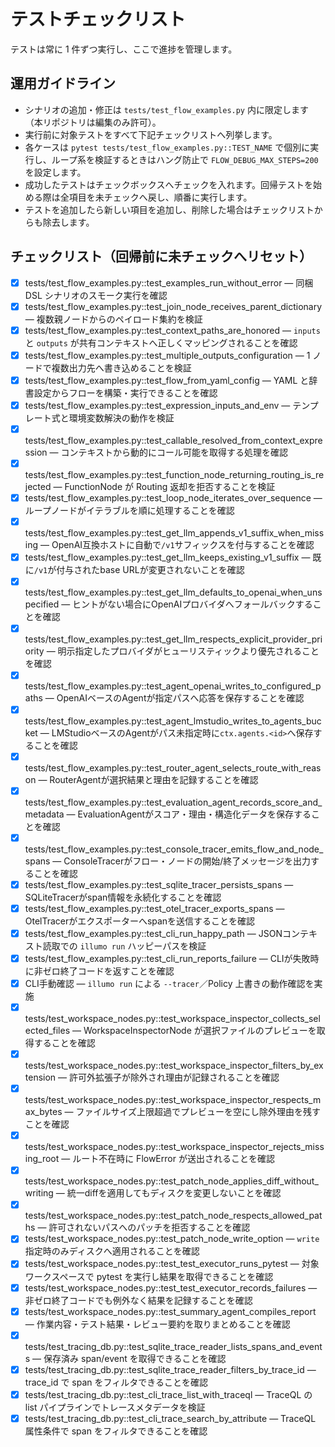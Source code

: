 # テストチェックリスト

テストは常に 1 件ずつ実行し、ここで進捗を管理します。

## 運用ガイドライン
- シナリオの追加・修正は `tests/test_flow_examples.py` 内に限定します（本リポジトリは編集のみ許可）。
- 実行前に対象テストをすべて下記チェックリストへ列挙します。
- 各ケースは `pytest tests/test_flow_examples.py::TEST_NAME` で個別に実行し、ループ系を検証するときはハング防止で `FLOW_DEBUG_MAX_STEPS=200` を設定します。
- 成功したテストはチェックボックスへチェックを入れます。回帰テストを始める際は全項目を未チェックへ戻し、順番に実行します。
- テストを追加したら新しい項目を追加し、削除した場合はチェックリストからも除去します。

## チェックリスト（回帰前に未チェックへリセット）
- [x] tests/test_flow_examples.py::test_examples_run_without_error — 同梱 DSL シナリオのスモーク実行を確認
- [x] tests/test_flow_examples.py::test_join_node_receives_parent_dictionary — 複数親ノードからのペイロード集約を検証
- [x] tests/test_flow_examples.py::test_context_paths_are_honored — `inputs` と `outputs` が共有コンテキストへ正しくマッピングされることを確認
- [x] tests/test_flow_examples.py::test_multiple_outputs_configuration — 1 ノードで複数出力先へ書き込めることを検証
- [x] tests/test_flow_examples.py::test_flow_from_yaml_config — YAML と辞書設定からフローを構築・実行できることを確認
- [x] tests/test_flow_examples.py::test_expression_inputs_and_env — テンプレート式と環境変数解決の動作を検証
- [x] tests/test_flow_examples.py::test_callable_resolved_from_context_expression — コンテキストから動的にコール可能を取得する処理を確認
- [x] tests/test_flow_examples.py::test_function_node_returning_routing_is_rejected — FunctionNode が Routing 返却を拒否することを検証
- [x] tests/test_flow_examples.py::test_loop_node_iterates_over_sequence — ループノードがイテラブルを順に処理することを確認
- [x] tests/test_flow_examples.py::test_get_llm_appends_v1_suffix_when_missing — OpenAI互換ホストに自動で`/v1`サフィックスを付与することを確認
- [x] tests/test_flow_examples.py::test_get_llm_keeps_existing_v1_suffix — 既に`/v1`が付与されたbase URLが変更されないことを確認
- [x] tests/test_flow_examples.py::test_get_llm_defaults_to_openai_when_unspecified — ヒントがない場合にOpenAIプロバイダへフォールバックすることを確認
- [x] tests/test_flow_examples.py::test_get_llm_respects_explicit_provider_priority — 明示指定したプロバイダがヒューリスティックより優先されることを確認
- [x] tests/test_flow_examples.py::test_agent_openai_writes_to_configured_paths — OpenAIベースのAgentが指定パスへ応答を保存することを確認
- [x] tests/test_flow_examples.py::test_agent_lmstudio_writes_to_agents_bucket — LMStudioベースのAgentがパス未指定時に`ctx.agents.<id>`へ保存することを確認
- [x] tests/test_flow_examples.py::test_router_agent_selects_route_with_reason — RouterAgentが選択結果と理由を記録することを確認
- [x] tests/test_flow_examples.py::test_evaluation_agent_records_score_and_metadata — EvaluationAgentがスコア・理由・構造化データを保存することを確認
- [x] tests/test_flow_examples.py::test_console_tracer_emits_flow_and_node_spans — ConsoleTracerがフロー・ノードの開始/終了メッセージを出力することを確認
- [x] tests/test_flow_examples.py::test_sqlite_tracer_persists_spans — SQLiteTracerがspan情報を永続化することを確認
- [x] tests/test_flow_examples.py::test_otel_tracer_exports_spans — OtelTracerがエクスポーターへspanを送信することを確認
- [x] tests/test_flow_examples.py::test_cli_run_happy_path — JSONコンテキスト読取での `illumo run` ハッピーパスを検証
- [x] tests/test_flow_examples.py::test_cli_run_reports_failure — CLIが失敗時に非ゼロ終了コードを返すことを確認
- [x] CLI手動確認 — `illumo run` による `--tracer`／Policy 上書きの動作確認を実施
- [x] tests/test_workspace_nodes.py::test_workspace_inspector_collects_selected_files — WorkspaceInspectorNode が選択ファイルのプレビューを取得することを確認
- [x] tests/test_workspace_nodes.py::test_workspace_inspector_filters_by_extension — 許可外拡張子が除外され理由が記録されることを確認
- [x] tests/test_workspace_nodes.py::test_workspace_inspector_respects_max_bytes — ファイルサイズ上限超過でプレビューを空にし除外理由を残すことを確認
- [x] tests/test_workspace_nodes.py::test_workspace_inspector_rejects_missing_root — ルート不在時に FlowError が送出されることを確認
- [x] tests/test_workspace_nodes.py::test_patch_node_applies_diff_without_writing — 統一diffを適用してもディスクを変更しないことを確認
- [x] tests/test_workspace_nodes.py::test_patch_node_respects_allowed_paths — 許可されないパスへのパッチを拒否することを確認
- [x] tests/test_workspace_nodes.py::test_patch_node_write_option — `write` 指定時のみディスクへ適用されることを確認
- [x] tests/test_workspace_nodes.py::test_test_executor_runs_pytest — 対象ワークスペースで pytest を実行し結果を取得できることを確認
- [x] tests/test_workspace_nodes.py::test_test_executor_records_failures — 非ゼロ終了コードでも例外なく結果を記録することを確認
- [x] tests/test_workspace_nodes.py::test_summary_agent_compiles_report — 作業内容・テスト結果・レビュー要約を取りまとめることを確認
- [x] tests/test_tracing_db.py::test_sqlite_trace_reader_lists_spans_and_events — 保存済み span/event を取得できることを確認
- [x] tests/test_tracing_db.py::test_sqlite_trace_reader_filters_by_trace_id — trace_id で span をフィルタできることを確認
- [x] tests/test_tracing_db.py::test_cli_trace_list_with_traceql — TraceQL の list パイプラインでトレースメタデータを検証
- [x] tests/test_tracing_db.py::test_cli_trace_search_by_attribute — TraceQL 属性条件で span をフィルタできることを確認
